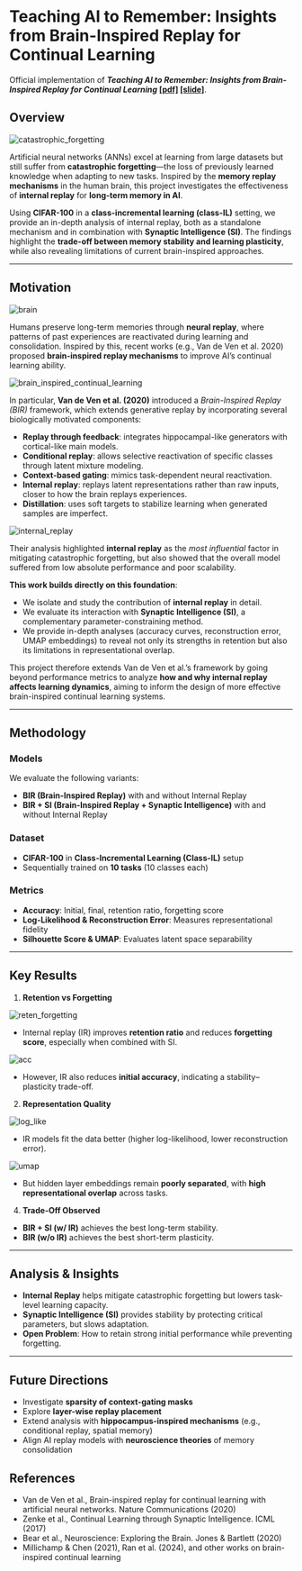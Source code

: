 # Teaching AI to Remember: Insights from Brain-Inspired Replay for Continual Learning

Official implementation of **_Teaching AI to Remember: Insights from Brain-Inspired Replay for Continual Learning_ [[pdf]](https://drive.google.com/file/d/1HcYfSXhaHh8bmBdXqJt7Jze87Srz868s/view?usp=sharing) [[slide]](https://drive.google.com/file/d/1HjMsyh-m6IaZrDFm8RsmBsWk8zU29QGa/view?usp=sharing)**.

## Overview

![catastrophic_forgetting](img/catastrophic_forgetting.png)

Artificial neural networks (ANNs) excel at learning from large datasets but still suffer from **catastrophic forgetting**—the loss of previously learned knowledge when adapting to new tasks. Inspired by the **memory replay mechanisms** in the human brain, this project investigates the effectiveness of **internal replay** for **long-term memory in AI**.  

Using **CIFAR-100** in a **class-incremental learning (class-IL)** setting, we provide an in-depth analysis of internal replay, both as a standalone mechanism and in combination with **Synaptic Intelligence (SI)**. The findings highlight the **trade-off between memory stability and learning plasticity**, while also revealing limitations of current brain-inspired approaches.  

---

## Motivation

![brain](img/brain.png)

Humans preserve long-term memories through **neural replay**, where patterns of past experiences are reactivated during learning and consolidation. Inspired by this, recent works (e.g., Van de Ven et al. 2020) proposed **brain-inspired replay mechanisms** to improve AI’s continual learning ability.  

![brain_inspired_continual_learning](img/brain_inspired_continual_learning.png)

In particular, **Van de Ven et al. (2020)** introduced a *Brain-Inspired Replay (BIR)* framework, which extends generative replay by incorporating several biologically motivated components:
- **Replay through feedback**: integrates hippocampal-like generators with cortical-like main models.  
- **Conditional replay**: allows selective reactivation of specific classes through latent mixture modeling.  
- **Context-based gating**: mimics task-dependent neural reactivation.  
- **Internal replay**: replays latent representations rather than raw inputs, closer to how the brain replays experiences.  
- **Distillation**: uses soft targets to stabilize learning when generated samples are imperfect.  

![internal_replay](img/internal_replay.png)

Their analysis highlighted **internal replay** as the *most influential* factor in mitigating catastrophic forgetting, but also showed that the overall model suffered from low absolute performance and poor scalability.  

**This work builds directly on this foundation**:  
- We isolate and study the contribution of **internal replay** in detail.  
- We evaluate its interaction with **Synaptic Intelligence (SI)**, a complementary parameter-constraining method.  
- We provide in-depth analyses (accuracy curves, reconstruction error, UMAP embeddings) to reveal not only its strengths in retention but also its limitations in representational overlap.  

This project therefore extends Van de Ven et al.’s framework by going beyond performance metrics to analyze **how and why internal replay affects learning dynamics**, aiming to inform the design of more effective brain-inspired continual learning systems.  

---

## Methodology

### Models
We evaluate the following variants:
- **BIR (Brain-Inspired Replay)** with and without Internal Replay  
- **BIR + SI (Brain-Inspired Replay + Synaptic Intelligence)** with and without Internal Replay  

### Dataset
- **CIFAR-100** in **Class-Incremental Learning (Class-IL)** setup  
- Sequentially trained on **10 tasks** (10 classes each)  

### Metrics
- **Accuracy**: Initial, final, retention ratio, forgetting score  
- **Log-Likelihood & Reconstruction Error**: Measures representational fidelity  
- **Silhouette Score & UMAP**: Evaluates latent space separability  

---

## Key Results

1. **Retention vs Forgetting**

![reten_forgetting](img/reten_forgetting.png)

   - Internal replay (IR) improves **retention ratio** and reduces **forgetting score**, especially when combined with SI. 

![acc](img/acc.png)

   - However, IR also reduces **initial accuracy**, indicating a stability–plasticity trade-off.  

2. **Representation Quality**

![log_like](img/log_like.png)

   - IR models fit the data better (higher log-likelihood, lower reconstruction error).

![umap](img/umap.png)

   - But hidden layer embeddings remain **poorly separated**, with **high representational overlap** across tasks.  

4. **Trade-Off Observed**

- **BIR + SI (w/ IR)** achieves the best long-term stability.  
- **BIR (w/o IR)** achieves the best short-term plasticity.  

---

## Analysis & Insights
- **Internal Replay** helps mitigate catastrophic forgetting but lowers task-level learning capacity.  
- **Synaptic Intelligence (SI)** provides stability by protecting critical parameters, but slows adaptation.  
- **Open Problem**: How to retain strong initial performance while preventing forgetting.  

---
## Future Directions
- Investigate **sparsity of context-gating masks**
- Explore **layer-wise replay placement**
- Extend analysis with **hippocampus-inspired mechanisms** (e.g., conditional replay, spatial memory)
- Align AI replay models with **neuroscience theories** of memory consolidation

## References
- Van de Ven et al., Brain-inspired replay for continual learning with artificial neural networks. Nature Communications (2020)
- Zenke et al., Continual Learning through Synaptic Intelligence. ICML (2017)
- Bear et al., Neuroscience: Exploring the Brain. Jones & Bartlett (2020)
- Millichamp & Chen (2021), Ran et al. (2024), and other works on brain-inspired continual learning
